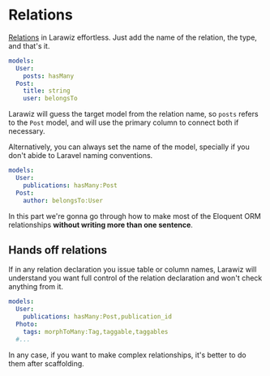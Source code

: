 # Relations

[Relations](https://laravel.com/docs/7.x/eloquent-relationships#one-to-many) in Larawiz effortless. Just add the name of the relation, the type, and that's it.

```yaml
models:
  User:
    posts: hasMany
  Post:
    title: string
    user: belongsTo
```

Larawiz will guess the target model from the relation name, so `posts` refers to the `Post` model, and will use the primary column to connect both if necessary.

Alternatively, you can always set the name of the model, specially if you don't abide to Laravel naming conventions.

```yaml
models:
  User:
    publications: hasMany:Post
  Post:
    author: belongsTo:User
```

In this part we're gonna go through how to make most of the Eloquent ORM relationships **without writing more than one sentence**.

## Hands off relations

If in any relation declaration you issue table or column names, Larawiz will understand you want full control of the relation declaration and won't check anything from it. 

```yaml
models:
  User:
    publications: hasMany:Post,publication_id
  Photo:
    tags: morphToMany:Tag,taggable,taggables
  #...
```

In any case, if you want to make complex relationships, it's better to do them after scaffolding.

